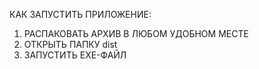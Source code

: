 КАК ЗАПУСТИТЬ ПРИЛОЖЕНИЕ:
1. РАСПАКОВАТЬ АРХИВ В ЛЮБОМ УДОБНОМ МЕСТЕ
2. ОТКРЫТЬ ПАПКУ dist
3. ЗАПУСТИТЬ EXE-ФАЙЛ
